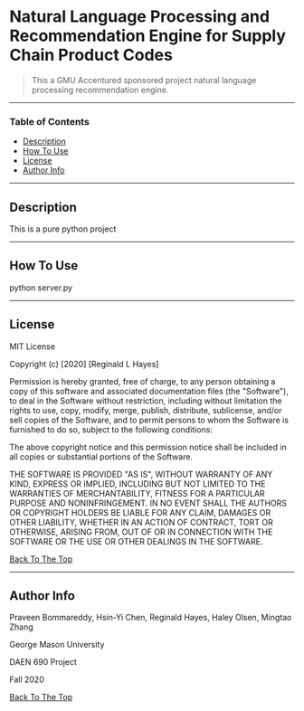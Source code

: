 # Natural Language Processing and Recommendation Engine for Supply Chain Product Codes

> This a GMU Accentured sponsored project natural language processing recommendation engine.

---

### Table of Contents

- [Description](#description)
- [How To Use](#how-to-use)
- [License](#license)
- [Author Info](#author-info)

---

## Description

This is a pure python project

---

## How To Use

python server.py

---

## License

MIT License

Copyright (c) [2020] [Reginald L Hayes]

Permission is hereby granted, free of charge, to any person obtaining a copy
of this software and associated documentation files (the "Software"), to deal
in the Software without restriction, including without limitation the rights
to use, copy, modify, merge, publish, distribute, sublicense, and/or sell
copies of the Software, and to permit persons to whom the Software is
furnished to do so, subject to the following conditions:

The above copyright notice and this permission notice shall be included in all
copies or substantial portions of the Software.

THE SOFTWARE IS PROVIDED "AS IS", WITHOUT WARRANTY OF ANY KIND, EXPRESS OR
IMPLIED, INCLUDING BUT NOT LIMITED TO THE WARRANTIES OF MERCHANTABILITY,
FITNESS FOR A PARTICULAR PURPOSE AND NONINFRINGEMENT. IN NO EVENT SHALL THE
AUTHORS OR COPYRIGHT HOLDERS BE LIABLE FOR ANY CLAIM, DAMAGES OR OTHER
LIABILITY, WHETHER IN AN ACTION OF CONTRACT, TORT OR OTHERWISE, ARISING FROM,
OUT OF OR IN CONNECTION WITH THE SOFTWARE OR THE USE OR OTHER DEALINGS IN THE
SOFTWARE.

[Back To The Top](#read-me-template)

---

## Author Info

Praveen Bommareddy, Hsin-Yi Chen, Reginald Hayes, Haley Olsen, Mingtao Zhang

George Mason University

DAEN 690 Project

Fall 2020 

[Back To The Top](#read-me-template)
